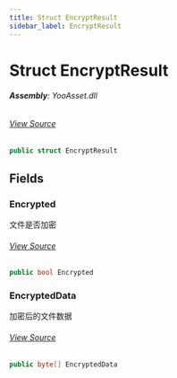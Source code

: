 ```yaml
---
title: Struct EncryptResult
sidebar_label: EncryptResult
---
```

# Struct EncryptResult


###### **Assembly**: YooAsset.dll
###### [View Source](https://github.com/tuyoogame/YooAsset-Samples.git/blob/main/Assets/YooAsset/Runtime/Services/IEncryptionServices.cs#L4)
```csharp title="Declaration"
public struct EncryptResult
```
## Fields
### Encrypted
文件是否加密
###### [View Source](https://github.com/tuyoogame/YooAsset-Samples.git/blob/main/Assets/YooAsset/Runtime/Services/IEncryptionServices.cs#L9)
```csharp title="Declaration"
public bool Encrypted
```
### EncryptedData
加密后的文件数据
###### [View Source](https://github.com/tuyoogame/YooAsset-Samples.git/blob/main/Assets/YooAsset/Runtime/Services/IEncryptionServices.cs#L14)
```csharp title="Declaration"
public byte[] EncryptedData
```

